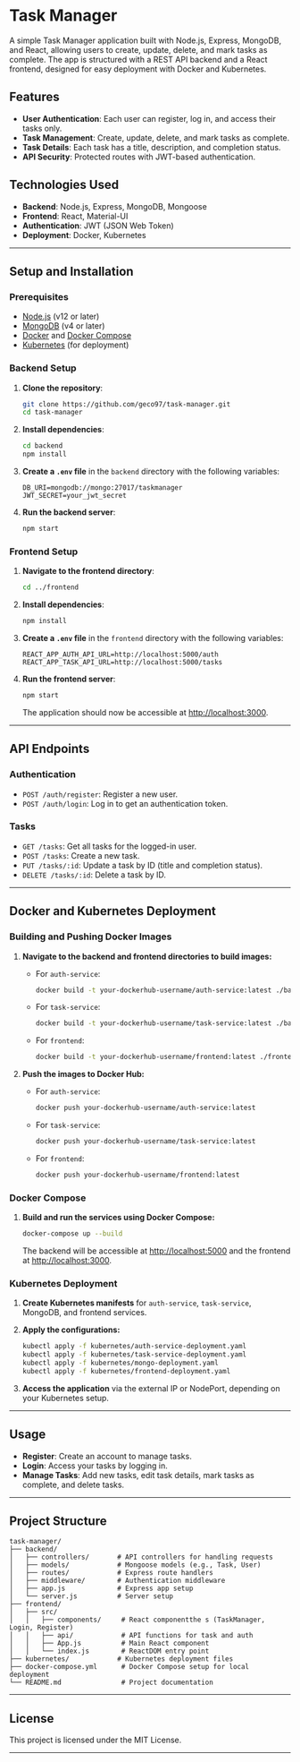 
# Task Manager

A simple Task Manager application built with Node.js, Express, MongoDB, and React, allowing users to create, update, delete, and mark tasks as complete. The app is structured with a REST API backend and a React frontend, designed for easy deployment with Docker and Kubernetes.

## Features

- **User Authentication**: Each user can register, log in, and access their tasks only.
- **Task Management**: Create, update, delete, and mark tasks as complete.
- **Task Details**: Each task has a title, description, and completion status.
- **API Security**: Protected routes with JWT-based authentication.

## Technologies Used

- **Backend**: Node.js, Express, MongoDB, Mongoose
- **Frontend**: React, Material-UI
- **Authentication**: JWT (JSON Web Token)
- **Deployment**: Docker, Kubernetes

---

## Setup and Installation

### Prerequisites

- [Node.js](https://nodejs.org/) (v12 or later)
- [MongoDB](https://www.mongodb.com/) (v4 or later)
- [Docker](https://www.docker.com/) and [Docker Compose](https://docs.docker.com/compose/)
- [Kubernetes](https://kubernetes.io/) (for deployment)

### Backend Setup

1. **Clone the repository**:

   ```bash
   git clone https://github.com/geco97/task-manager.git
   cd task-manager
   ```

2. **Install dependencies**:

   ```bash
   cd backend
   npm install
   ```

3. **Create a `.env` file** in the `backend` directory with the following variables:

   ```plaintext
   DB_URI=mongodb://mongo:27017/taskmanager
   JWT_SECRET=your_jwt_secret
   ```

4. **Run the backend server**:

   ```bash
   npm start
   ```

### Frontend Setup

1. **Navigate to the frontend directory**:

   ```bash
   cd ../frontend
   ```

2. **Install dependencies**:

   ```bash
   npm install
   ```

3. **Create a `.env` file** in the `frontend` directory with the following variables:

   ```plaintext
   REACT_APP_AUTH_API_URL=http://localhost:5000/auth
   REACT_APP_TASK_API_URL=http://localhost:5000/tasks
   ```

4. **Run the frontend server**:

   ```bash
   npm start
   ```

   The application should now be accessible at [http://localhost:3000](http://localhost:3000).

---

## API Endpoints

### Authentication

- `POST /auth/register`: Register a new user.
- `POST /auth/login`: Log in to get an authentication token.

### Tasks

- `GET /tasks`: Get all tasks for the logged-in user.
- `POST /tasks`: Create a new task.
- `PUT /tasks/:id`: Update a task by ID (title and completion status).
- `DELETE /tasks/:id`: Delete a task by ID.

---

## Docker and Kubernetes Deployment

### Building and Pushing Docker Images

1. **Navigate to the backend and frontend directories to build images:**

   - For `auth-service`:

     ```bash
     docker build -t your-dockerhub-username/auth-service:latest ./backend/auth-service
     ```

   - For `task-service`:

     ```bash
     docker build -t your-dockerhub-username/task-service:latest ./backend/task-service
     ```

   - For `frontend`:

     ```bash
     docker build -t your-dockerhub-username/frontend:latest ./frontend
     ```

2. **Push the images to Docker Hub:**

   - For `auth-service`:

     ```bash
     docker push your-dockerhub-username/auth-service:latest
     ```

   - For `task-service`:

     ```bash
     docker push your-dockerhub-username/task-service:latest
     ```

   - For `frontend`:

     ```bash
     docker push your-dockerhub-username/frontend:latest
     ```

### Docker Compose

1. **Build and run the services using Docker Compose:**

   ```bash
   docker-compose up --build
   ```

   The backend will be accessible at [http://localhost:5000](http://localhost:5000) and the frontend at [http://localhost:3000](http://localhost:3000).

### Kubernetes Deployment

1. **Create Kubernetes manifests** for `auth-service`, `task-service`, MongoDB, and frontend services.

2. **Apply the configurations:**

   ```bash
   kubectl apply -f kubernetes/auth-service-deployment.yaml
   kubectl apply -f kubernetes/task-service-deployment.yaml
   kubectl apply -f kubernetes/mongo-deployment.yaml
   kubectl apply -f kubernetes/frontend-deployment.yaml
   ```

3. **Access the application** via the external IP or NodePort, depending on your Kubernetes setup.

---

## Usage

- **Register**: Create an account to manage tasks.
- **Login**: Access your tasks by logging in.
- **Manage Tasks**: Add new tasks, edit task details, mark tasks as complete, and delete tasks.

---

## Project Structure

```plaintext
task-manager/
├── backend/
│   ├── controllers/       # API controllers for handling requests
│   ├── models/            # Mongoose models (e.g., Task, User)
│   ├── routes/            # Express route handlers
│   ├── middleware/        # Authentication middleware
│   ├── app.js             # Express app setup
│   └── server.js          # Server setup
├── frontend/
│   ├── src/
│   │   ├── components/     # React componentthe s (TaskManager, Login, Register)
│   │   ├── api/            # API functions for task and auth
│   │   ├── App.js          # Main React component
│   │   └── index.js        # ReactDOM entry point
├── kubernetes/            # Kubernetes deployment files
├── docker-compose.yml      # Docker Compose setup for local deployment
└── README.md               # Project documentation
```

---

## License

This project is licensed under the MIT License.

---
